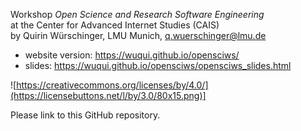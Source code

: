 Workshop *Open Science and Research Software Engineering*\
at the Center for Advanced Internet Studies (CAIS)\
by Quirin Würschinger, LMU Munich, q.wuerschinger@lmu.de

- website version: https://wuqui.github.io/opensciws/
- slides: https://wuqui.github.io/opensciws/opensciws_slides.html

![https://creativecommons.org/licenses/by/4.0/](https://licensebuttons.net/l/by/3.0/80x15.png)]

Please link to this GitHub repository.
